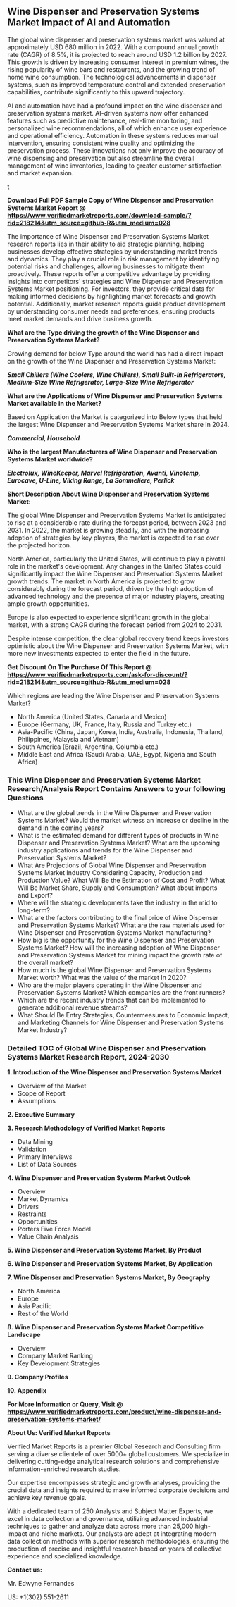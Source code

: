 <h2>Wine Dispenser and Preservation Systems Market Impact of AI and Automation</h2><p>The global wine dispenser and preservation systems market was valued at approximately USD 680 million in 2022. With a compound annual growth rate (CAGR) of 8.5%, it is projected to reach around USD 1.2 billion by 2027. This growth is driven by increasing consumer interest in premium wines, the rising popularity of wine bars and restaurants, and the growing trend of home wine consumption. The technological advancements in dispenser systems, such as improved temperature control and extended preservation capabilities, contribute significantly to this upward trajectory.</p><p>AI and automation have had a profound impact on the wine dispenser and preservation systems market. AI-driven systems now offer enhanced features such as predictive maintenance, real-time monitoring, and personalized wine recommendations, all of which enhance user experience and operational efficiency. Automation in these systems reduces manual intervention, ensuring consistent wine quality and optimizing the preservation process. These innovations not only improve the accuracy of wine dispensing and preservation but also streamline the overall management of wine inventories, leading to greater customer satisfaction and market expansion.</p>t</p><p id="" class=""><strong>Download Full PDF Sample Copy of Wine Dispenser and Preservation Systems Market Report @ <a href="https://www.verifiedmarketreports.com/download-sample/?rid=218214&utm_source=github-R&utm_medium=028" target="_blank">https://www.verifiedmarketreports.com/download-sample/?rid=218214&utm_source=github-R&utm_medium=028</a></strong></p><p>The importance of&nbsp;Wine Dispenser and Preservation Systems Market research reports lies in their ability to aid strategic planning, helping businesses develop effective strategies by understanding market trends and dynamics. They play a crucial role in risk management by identifying potential risks and challenges, allowing businesses to mitigate them proactively. These reports offer a competitive advantage by providing insights into competitors' strategies and Wine Dispenser and Preservation Systems Market positioning. For investors, they provide critical data for making informed decisions by highlighting market forecasts and growth potential. Additionally, market research reports guide product development by understanding consumer needs and preferences, ensuring products meet market demands and drive business growth.</p><p><strong>What are the&nbsp;Type driving the growth of the Wine Dispenser and Preservation Systems Market?</strong></p><p id="" class="">Growing demand for below Type around the world has had a direct impact on the growth of the Wine Dispenser and Preservation Systems Market:</p><em><strong>Small Chillers (Wine Coolers, Wine Chillers), Small Built-In Refrigerators, Medium-Size Wine Refrigerator, Large-Size Wine Refrigerator</strong></em></p><strong>What are the&nbsp;Applications&nbsp;of Wine Dispenser and Preservation Systems Market available in the Market?</strong></p><p id="" class="">Based on Application the Market is categorized into Below types that held the largest Wine Dispenser and Preservation Systems Market share In 2024.</p><em><strong>Commercial, Household</strong></em></p><strong>Who is the largest Manufacturers of Wine Dispenser and Preservation Systems Market worldwide?</strong></p><p><em><strong>Electrolux, WineKeeper, Marvel Refrigeration, Avanti, Vinotemp, Eurocave, U-Line, Viking Range, La Sommeliere, Perlick</strong></em></p><p id="" class=""><strong>Short Description About Wine Dispenser and Preservation Systems Market:</strong></p><p>The global Wine Dispenser and Preservation Systems Market is anticipated to rise at a considerable rate during the forecast period, between 2023 and 2031. In 2022, the market is growing steadily, and with the increasing adoption of strategies by key players, the market is expected to rise over the projected horizon.</p><p>North America, particularly the United States, will continue to play a pivotal role in the market's development. Any changes in the United States could significantly impact the Wine Dispenser and Preservation Systems Market growth trends. The market in North America is projected to grow considerably during the forecast period, driven by the high adoption of advanced technology and the presence of major industry players, creating ample growth opportunities.</p><p>Europe is also expected to experience significant growth in the global market, with a strong CAGR during the forecast period from 2024 to 2031.</p><p>Despite intense competition, the clear global recovery trend keeps investors optimistic about the Wine Dispenser and Preservation Systems Market, with more new investments expected to enter the field in the future.</p><p id="" class=""><strong>Get Discount On The Purchase Of This Report @ <a href="https://www.verifiedmarketreports.com/ask-for-discount/?rid=218214&utm_source=github-R&utm_medium=028" target="_blank">https://www.verifiedmarketreports.com/ask-for-discount/?rid=218214&utm_source=github-R&utm_medium=028</a></strong></p>Which regions are leading the Wine Dispenser and Preservation Systems Market?</p><ul><li>North America (United States, Canada and Mexico)</li><li>Europe (Germany, UK, France, Italy, Russia and Turkey etc.)</li><li>Asia-Pacific (China, Japan, Korea, India, Australia, Indonesia, Thailand, Philippines, Malaysia and Vietnam)</li><li>South America (Brazil, Argentina, Columbia etc.)</li><li>Middle East and Africa (Saudi Arabia, UAE, Egypt, Nigeria and South Africa)</li></ul><h3 id="" class="">This Wine Dispenser and Preservation Systems Market Research/Analysis Report Contains Answers to your following Questions</h3><ul><li>What are the global trends in the Wine Dispenser and Preservation Systems Market? Would the market witness an increase or decline in the demand in the coming years?</li><li>What is the estimated demand for different types of products in Wine Dispenser and Preservation Systems Market? What are the upcoming industry applications and trends for the Wine Dispenser and Preservation Systems Market?</li><li>What Are Projections of Global Wine Dispenser and Preservation Systems Market Industry Considering Capacity, Production and Production Value? What Will Be the Estimation of Cost and Profit? What Will Be Market Share, Supply and Consumption? What about imports and Export?</li><li>Where will the strategic developments take the industry in the mid to long-term?</li><li>What are the factors contributing to the final price of Wine Dispenser and Preservation Systems Market? What are the raw materials used for Wine Dispenser and Preservation Systems Market manufacturing?</li><li>How big is the opportunity for the Wine Dispenser and Preservation Systems Market? How will the increasing adoption of Wine Dispenser and Preservation Systems Market for mining impact the growth rate of the overall market?</li><li>How much is the global Wine Dispenser and Preservation Systems Market worth? What was the value of the market In 2020?</li><li>Who are the major players operating in the Wine Dispenser and Preservation Systems Market? Which companies are the front runners?</li><li>Which are the recent industry trends that can be implemented to generate additional revenue streams?</li><li>What Should Be Entry Strategies, Countermeasures to Economic Impact, and Marketing Channels for Wine Dispenser and Preservation Systems Market Industry?</li></ul><h3 id="" class="">Detailed TOC of Global Wine Dispenser and Preservation Systems Market Research Report, 2024-2030</h3><p id="" class=""><strong>1. Introduction of the Wine Dispenser and Preservation Systems Market</strong></p><ul><li>Overview of the Market</li><li>Scope of Report</li><li>Assumptions</li></ul><p id="" class=""><strong>2. Executive Summary</strong></p><p id="" class=""><strong>3. Research Methodology of Verified Market Reports</strong></p><ul><li>Data Mining</li><li>Validation</li><li>Primary Interviews</li><li>List of Data Sources</li></ul><p id="" class=""><strong>4. Wine Dispenser and Preservation Systems Market Outlook</strong></p><ul><li>Overview</li><li>Market Dynamics</li><li>Drivers</li><li>Restraints</li><li>Opportunities</li><li>Porters Five Force Model</li><li>Value Chain Analysis</li></ul><p id="" class=""><strong>5. Wine Dispenser and Preservation Systems Market, By Product</strong></p><p id="" class=""><strong>6. Wine Dispenser and Preservation Systems Market, By Application</strong></p><p id="" class=""><strong>7. Wine Dispenser and Preservation Systems Market, By Geography</strong></p><ul><li>North America</li><li>Europe</li><li>Asia Pacific</li><li>Rest of the World</li></ul><p id="" class=""><strong>8. Wine Dispenser and Preservation Systems Market Competitive Landscape</strong></p><ul><li>Overview</li><li>Company Market Ranking</li><li>Key Development Strategies</li></ul><p id="" class=""><strong>9. Company Profiles</strong></p><p id="" class=""><strong>10. Appendix</strong></p><p id="" class=""><strong>For More Information or Query, Visit @ <a href="https://www.verifiedmarketreports.com/product/wine-dispenser-and-preservation-systems-market/" target="_blank">https://www.verifiedmarketreports.com/product/wine-dispenser-and-preservation-systems-market/</a></strong></p><p id="" class=""><strong>About Us: Verified Market Reports</strong></p><p id="" class="">Verified Market Reports is a premier Global Research and Consulting firm serving a diverse clientele of over 5000+ global customers. We specialize in delivering cutting-edge analytical research solutions and comprehensive information-enriched research studies.</p><p id="" class="">Our expertise encompasses strategic and growth analyses, providing the crucial data and insights required to make informed corporate decisions and achieve key revenue goals.</p><p id="" class="">With a dedicated team of 250 Analysts and Subject Matter Experts, we excel in data collection and governance, utilizing advanced industrial techniques to gather and analyze data across more than 25,000 high-impact and niche markets. Our analysts are adept at integrating modern data collection methods with superior research methodologies, ensuring the production of precise and insightful research based on years of collective experience and specialized knowledge.</p><p id="" class=""><strong>Contact us:</strong></p><p id="" class="">Mr. Edwyne Fernandes</p><p id="" class="">US: +1(302) 551-2611</p>
